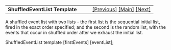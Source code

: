 <table width="100%" data-border="0" data-cellspacing="0"
data-cellpadding="3" data-bgcolor="#C0C0C0">
<colgroup>
<col style="width: 50%" />
<col style="width: 50%" />
</colgroup>
<tbody>
<tr>
<td style="text-align: left;"><strong>ShuffledEventList Template<br />
</strong></td>
<td style="text-align: right;"><a href="roomtemplate.htm">[Previous]</a>
<a href="generalintroduction.htm">[Main]</a> <a
href="specialtopictemplate.htm">[Next]</a></td>
</tr>
</tbody>
</table>

  
A shuffled event list with two lists - the first list is the sequential
initial list, fired in the exact order specified; and the second is the
random list, with the events that occur in shuffled order after we
exhaust the initial list.  
  
ShuffledEventList template \[firstEvents\] \[eventList\];   
  
